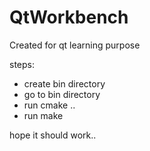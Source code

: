 # QtWorkbench

Created for qt learning purpose

steps:

* create bin directory
* go to bin directory
* run cmake ..
* run make

hope it should work..
